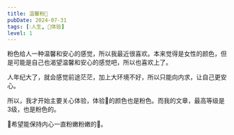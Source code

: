 ```yaml
---
title: 温馨粉💖
pubDate: 2024-07-31
tags: [💧人生, 💓体验]
level: 1
---
```


粉色给人一种温馨和安心的感觉，所以我最近很喜欢。本来觉得是女性的颜色，但是可能是自己也渴望温馨和安心的感觉吧，所以也喜欢上了。

人年纪大了，就会感觉前途茫茫，加上大环境不好，所以只能向内求，让自己更安心。

所以，我才开始主要关心体验，体验💓的颜色也是粉色。而我的文章，最高等级是3级，也是粉色的。

🥰希望能保持内心一直粉嫩粉嫩的💖。
